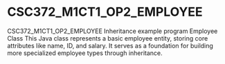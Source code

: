 # CSC372_M1CT1_OP2_EMPLOYEE
 CSC372_M1CT1_OP2_EMPLOYEE Inheritance example program
Employee Class
This Java class represents a basic employee entity, storing core attributes like name, ID, and salary. It serves as a foundation for building more specialized employee types through inheritance.
